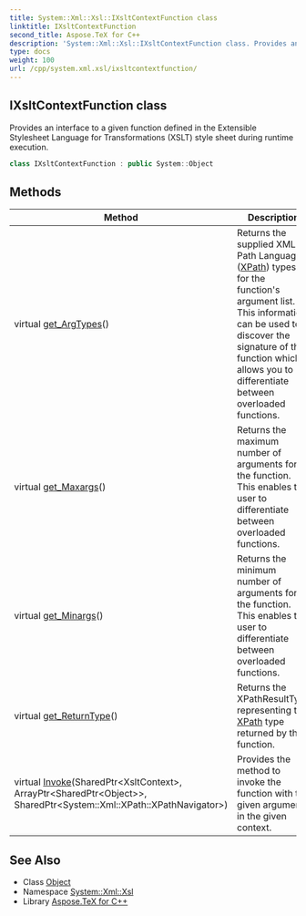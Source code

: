 ```yaml
---
title: System::Xml::Xsl::IXsltContextFunction class
linktitle: IXsltContextFunction
second_title: Aspose.TeX for C++
description: 'System::Xml::Xsl::IXsltContextFunction class. Provides an interface to a given function defined in the Extensible Stylesheet Language for Transformations (XSLT) style sheet during runtime execution in C++.'
type: docs
weight: 100
url: /cpp/system.xml.xsl/ixsltcontextfunction/
---
```

## IXsltContextFunction class


Provides an interface to a given function defined in the Extensible Stylesheet Language for Transformations (XSLT) style sheet during runtime execution.

```cpp
class IXsltContextFunction : public System::Object
```

## Methods

| Method | Description |
| --- | --- |
| virtual [get_ArgTypes](./get_argtypes/)() | Returns the supplied XML Path Language ([XPath](../../system.xml.xpath/)) types for the function's argument list. This information can be used to discover the signature of the function which allows you to differentiate between overloaded functions. |
| virtual [get_Maxargs](./get_maxargs/)() | Returns the maximum number of arguments for the function. This enables the user to differentiate between overloaded functions. |
| virtual [get_Minargs](./get_minargs/)() | Returns the minimum number of arguments for the function. This enables the user to differentiate between overloaded functions. |
| virtual [get_ReturnType](./get_returntype/)() | Returns the XPathResultType representing the [XPath](../../system.xml.xpath/) type returned by the function. |
| virtual [Invoke](./invoke/)(SharedPtr\<XsltContext\>, ArrayPtr\<SharedPtr\<Object\>\>, SharedPtr\<System::Xml::XPath::XPathNavigator\>) | Provides the method to invoke the function with the given arguments in the given context. |
## See Also

* Class [Object](../../system/object/)
* Namespace [System::Xml::Xsl](../)
* Library [Aspose.TeX for C++](../../)
